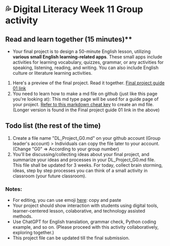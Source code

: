 # 💦 Digital Literacy Week 11 Group activity

## Read and learn together (15 minutes)**

+ Your final project is to design a 50-minute English lesson, utilizing **various small English learning-related apps**. These small apps include activities for learning vocabulary, quizzes, grammar, or any activities for speaking, listening, reading, and writing. You can also include English culture or literature learning activities.


1. Here's a preview of the final project. Read it together. [Final project guide 01 link](https://github.com/MK316/Spring2023/tree/main/DL/DLProject)
2. You need to learn how to make a md file on github (just like this page you're looking at): This md type page will be used for a guide page of your project. [Refer to this markdown cheat key](https://www.markdownguide.org/cheat-sheet/) to create an md file. (Longer version is found in the Final project guide 01 link in the above)

## Todo list (the rest of the time)

1. Create a file name "DL_Project_G0.md" on your github account (Group leader's account) > Individuals can copy the file later to your account. (Change "G0" => According to your group number)
2. You'll be discussing/collecting ideas about your final project, and summarize your ideas and processes in your DL_Project_G0.md file. This file shall be updated for 3 weeks. For today, collect brain storming, ideas, step by step processes you can think of a small activity in classroom (your future classroom).

### Notes:

+ For editing, you can use emoji [here](https://gist.github.com/rxaviers/7360908): copy and paste
+ Your project should show interaction with students using digital tools, learner-centered lesson, colaborative, and technology assisted methods.
+ Use ChatGPT for English translation, grammar check, Python coding example, and so on. (Please proceed with this activity collaboratively, exploring together.)
+ This project file can be updated till the final submission.

